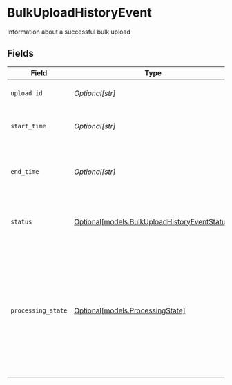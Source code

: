 # BulkUploadHistoryEvent

Information about a successful bulk upload


## Fields

| Field                                                                                                                                              | Type                                                                                                                                               | Required                                                                                                                                           | Description                                                                                                                                        | Example                                                                                                                                            |
| -------------------------------------------------------------------------------------------------------------------------------------------------- | -------------------------------------------------------------------------------------------------------------------------------------------------- | -------------------------------------------------------------------------------------------------------------------------------------------------- | -------------------------------------------------------------------------------------------------------------------------------------------------- | -------------------------------------------------------------------------------------------------------------------------------------------------- |
| `upload_id`                                                                                                                                        | *Optional[str]*                                                                                                                                    | :heavy_minus_sign:                                                                                                                                 | The unique ID of the upload                                                                                                                        | upload-id-content-1707403081                                                                                                                       |
| `start_time`                                                                                                                                       | *Optional[str]*                                                                                                                                    | :heavy_minus_sign:                                                                                                                                 | The start time of the upload in ISO 8601 format                                                                                                    | 2021-08-06T17:58:01.000Z                                                                                                                           |
| `end_time`                                                                                                                                         | *Optional[str]*                                                                                                                                    | :heavy_minus_sign:                                                                                                                                 | The end time of the upload in ISO 8601 format, 'NA' if the upload is still active                                                                  | 2021-08-06T18:58:01.000Z                                                                                                                           |
| `status`                                                                                                                                           | [Optional[models.BulkUploadHistoryEventStatus]](../models/bulkuploadhistoryeventstatus.md)                                                         | :heavy_minus_sign:                                                                                                                                 | The status of the upload, an enum of ACTIVE, SUCCESSFUL                                                                                            | SUCCESSFUL                                                                                                                                         |
| `processing_state`                                                                                                                                 | [Optional[models.ProcessingState]](../models/processingstate.md)                                                                                   | :heavy_minus_sign:                                                                                                                                 | The current state of the upload, an enum of UNAVAILABLE, UPLOAD STARTED, UPLOAD IN PROGRESS, UPLOAD COMPLETED, DELETION PAUSED, INDEXING COMPLETED | UPLOAD COMPLETED                                                                                                                                   |
